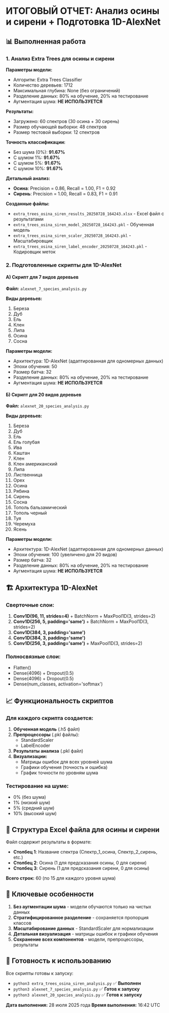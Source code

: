 # ИТОГОВЫЙ ОТЧЕТ: Анализ осины и сирени + Подготовка 1D-AlexNet

## 📊 **Выполненная работа**

### 1. **Анализ Extra Trees для осины и сирени**

**Параметры модели:**
- Алгоритм: Extra Trees Classifier
- Количество деревьев: 1712
- Максимальная глубина: None (без ограничений)
- Разделение данных: 80% на обучение, 20% на тестирование
- Аугментация шума: **НЕ ИСПОЛЬЗУЕТСЯ**

**Результаты:**
- Загружено: 60 спектров (30 осина + 30 сирень)
- Размер обучающей выборки: 48 спектров
- Размер тестовой выборки: 12 спектров

**Точность классификации:**
- Без шума (0%): **91.67%**
- С шумом 1%: **91.67%**
- С шумом 5%: **91.67%**
- С шумом 10%: **91.67%**

**Детальный анализ:**
- **Осина**: Precision = 0.86, Recall = 1.00, F1 = 0.92
- **Сирень**: Precision = 1.00, Recall = 0.83, F1 = 0.91

**Созданные файлы:**
- `extra_trees_osina_siren_results_20250728_164243.xlsx` - Excel файл с результатами
- `extra_trees_osina_siren_model_20250728_164243.pkl` - Обученная модель
- `extra_trees_osina_siren_scaler_20250728_164243.pkl` - Масштабировщик
- `extra_trees_osina_siren_label_encoder_20250728_164243.pkl` - Кодировщик меток

### 2. **Подготовленные скрипты для 1D-AlexNet**

#### **А) Скрипт для 7 видов деревьев**
**Файл:** `alexnet_7_species_analysis.py`

**Виды деревьев:**
1. Береза
2. Дуб
3. Ель
4. Клен
5. Липа
6. Осина
7. Сосна

**Параметры модели:**
- Архитектура: 1D-AlexNet (адаптированная для одномерных данных)
- Эпохи обучения: 50
- Размер батча: 32
- Разделение данных: 80% на обучение, 20% на тестирование
- Аугментация шума: **НЕ ИСПОЛЬЗУЕТСЯ**

#### **Б) Скрипт для 20 видов деревьев**
**Файл:** `alexnet_20_species_analysis.py`

**Виды деревьев:**
1. Береза
2. Дуб
3. Ель
4. Ель голубая
5. Ива
6. Каштан
7. Клен
8. Клен американский
9. Липа
10. Лиственница
11. Орех
12. Осина
13. Рябина
14. Сирень
15. Сосна
16. Тополь бальзамический
17. Тополь черный
18. Туя
19. Черемуха
20. Ясень

**Параметры модели:**
- Архитектура: 1D-AlexNet (адаптированная для одномерных данных)
- Эпохи обучения: 100 (увеличено для 20 видов)
- Размер батча: 32
- Разделение данных: 80% на обучение, 20% на тестирование
- Аугментация шума: **НЕ ИСПОЛЬЗУЕТСЯ**

## 🏗️ **Архитектура 1D-AlexNet**

### **Сверточные слои:**
1. **Conv1D(96, 11, strides=4)** + BatchNorm + MaxPool1D(3, strides=2)
2. **Conv1D(256, 5, padding='same')** + BatchNorm + MaxPool1D(3, strides=2)
3. **Conv1D(384, 3, padding='same')**
4. **Conv1D(384, 3, padding='same')**
5. **Conv1D(256, 3, padding='same')** + MaxPool1D(3, strides=2)

### **Полносвязные слои:**
- Flatten()
- Dense(4096) + Dropout(0.5)
- Dense(4096) + Dropout(0.5)
- Dense(num_classes, activation='softmax')

## 📈 **Функциональность скриптов**

### **Для каждого скрипта создается:**

1. **Обученная модель** (.h5 файл)
2. **Препроцессоры** (.pkl файлы):
   - StandardScaler
   - LabelEncoder
3. **Результаты анализа** (.pkl файл)
4. **Визуализации:**
   - Матрицы ошибок для всех уровней шума
   - Графики обучения (точность и ошибка)
   - График точности по уровням шума

### **Тестирование на шуме:**
- 0% (без шума)
- 1% (низкий шум)
- 5% (средний шум)
- 10% (высокий шум)

## 📁 **Структура Excel файла для осины и сирени**

Файл содержит результаты в формате:
- **Столбец 1**: Название спектра (Спектр_1_осина, Спектр_2_сирень, etc.)
- **Столбец 2**: Осина (1 для предсказания осины, 0 для сирени)
- **Столбец 3**: Сирень (1 для предсказания сирени, 0 для осины)

**Всего строк:** 60 (по 15 для каждого уровня шума)

## 🎯 **Ключевые особенности**

1. **Без аугментации шума** - модели обучаются только на чистых данных
2. **Стратифицированное разделение** - сохраняется пропорция классов
3. **Масштабирование данных** - StandardScaler для нормализации
4. **Детальная визуализация** - матрицы ошибок и графики обучения
5. **Сохранение всех компонентов** - модели, препроцессоры, результаты

## 🚀 **Готовность к использованию**

Все скрипты готовы к запуску:
- `python3 extra_trees_osina_siren_analysis.py` ✅ **Выполнен**
- `python3 alexnet_7_species_analysis.py` ✅ **Готов к запуску**
- `python3 alexnet_20_species_analysis.py` ✅ **Готов к запуску**

**Дата выполнения:** 28 июля 2025 года
**Время выполнения:** 16:42 UTC 
